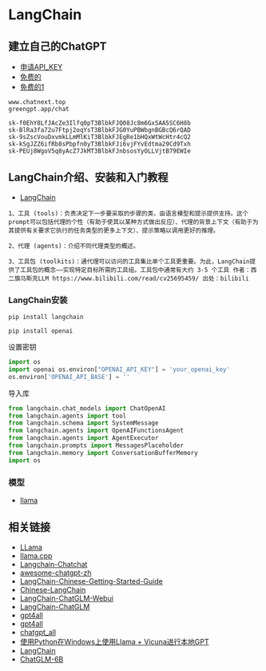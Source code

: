 # LangChain

## 建立自己的ChatGPT
- [申请API_KEY](https://openai.com/blog/openai-api)
- [免费的](http://www.chatnext.top/)
- [免费的1](http://www.taodudu.cc/news/show-6118048.html?action=onClick)

```shell
www.chatnext.top
greengpt.app/chat

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
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
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
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
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
```

## LangChain介绍、安装和入门教程

- [LangChain](https://python.langchain.com/)

```
1、工具 (tools)：负责决定下一步要采取的步骤的类，由语言模型和提示提供支持。这个prompt可以包括代理的个性（有助于使其以某种方式做出反应）、代理的背景上下文（有助于为其提供有关要求它执行的任务类型的更多上下文）、提示策略以调用更好的推理。

2、代理 (agents)：介绍不同代理类型的概述。

3、工具包 (toolkits)：通代理可以访问的工具集比单个工具更重要。为此，LangChain提供了工具包的概念——实现特定目标所需的工具组。工具包中通常有大约 3-5 个工具 作者：西二旗马斯克LLM https://www.bilibili.com/read/cv25695459/ 出处：bilibili
```

### LangChain安装
```shell
pip install langchain

pip install openai
```

设置密钥
```python
import os
import openai os.environ["OPENAI_API_KEY"] = 'your_openai_key'
os.environ['OPENAI_API_BASE'] = ''
```

导入库
```python
from langchain.chat_models import ChatOpenAI
from langchain.agents import tool
from langchain.schema import SystemMessage
from langchain.agents import OpenAIFunctionsAgent
from langchain.agents import AgentExecutor
from langchain.prompts import MessagesPlaceholder
from langchain.memory import ConversationBufferMemory
import os
```

### 模型
- [llama](https://github.com/ggerganov/llama.cpp/releases)
## 相关链接
- [LLama](https://www.zhihu.com/question/612806085/answer/3125008901)
- [llama.cpp](https://github.com/ggerganov/llama.cpp)
- [Langchain-Chatchat](https://github.com/gottaBoy/Langchain-Chatchat)
- [awesome-chatgpt-zh](https://github.com/yzfly/awesome-chatgpt-zh)
- [LangChain-Chinese-Getting-Started-Guide](https://github.com/liaokongVFX/LangChain-Chinese-Getting-Started-Guide)
- [Chinese-LangChain](https://github.com/yanqiangmiffy/Chinese-LangChain)
- [LangChain-ChatGLM-Webui](https://github.com/thomas-yanxin/LangChain-ChatGLM-Webui)
- [LangChain-ChatGLM](https://datawhaler.feishu.cn/file/L3D0b6PUUoEnmux5aBUcU6HunHf)
- [gpt4all](https://github.com/nomic-ai/gpt4all)
- [gpt4all](https://gpt4all.io/index.html)
- [chatgpt_all](https://github.com/qq31682216/chatgpt_all)
- [使用Python在Windows上使用Llama + Vicuna进行本地GPT](https://zhuanlan.zhihu.com/p/621430028)
- [LangChain](https://www.utheme.cn/aigc/28721.html)
- [ChatGLM-6B](https://github.com/THUDM/ChatGLM-6B)